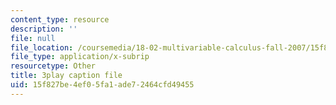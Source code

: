 ```yaml
---
content_type: resource
description: ''
file: null
file_location: /coursemedia/18-02-multivariable-calculus-fall-2007/15f827be4ef05fa1ade72464cfd49455_wu8kXZSAp20.vtt
file_type: application/x-subrip
resourcetype: Other
title: 3play caption file
uid: 15f827be-4ef0-5fa1-ade7-2464cfd49455
---
```

